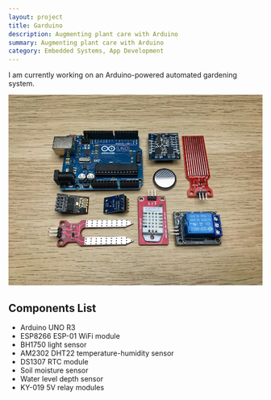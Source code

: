 ```yaml
---
layout: project
title: Garduino
description: Augmenting plant care with Arduino
summary: Augmenting plant care with Arduino
category: Embedded Systems, App Development
---
```


I am currently working on an Arduino-powered automated gardening system.

![image](../assets/images/garduino.jpeg)

## Components List
* Arduino UNO R3
* ESP8266 ESP-01 WiFi module
* BH1750 light sensor
* AM2302 DHT22 temperature-humidity sensor
* DS1307 RTC module
* Soil moisture sensor
* Water level depth sensor
* KY-019 5V relay modules